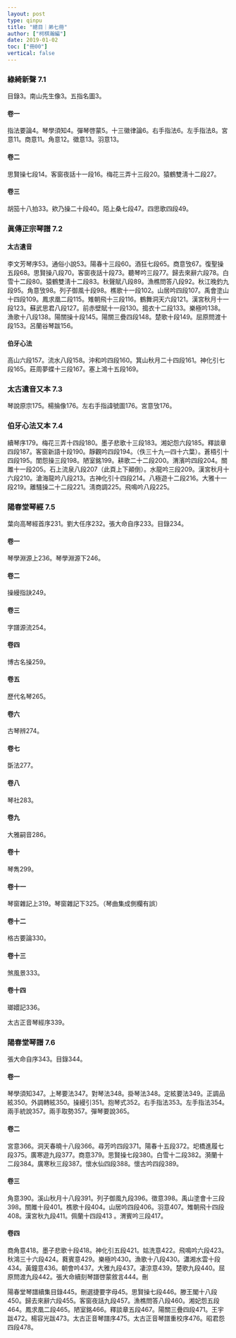 ```yaml
---
layout: post
type: qinpu
title: "總目｜弟七冊"
author: ["柯棋瀚編"]
date: 2019-01-02
toc: ["冊00"]
vertical: false
---
```


### 綠綺新聲 7.1

目錄3。南山先生像3。五指名圖3。

#### 卷一

指法要論4。琴學須知4。彈琴啓蒙5。十三徽律論6。右手指法6。左手指法8。宮意11。商意11。角意12。徵意13。羽意13。

#### 卷二

思賢操七段14。客窗夜話十一段16。梅花三弄十三段20。猿鶴雙淸十二段27。

#### 卷三

胡笳十八拍33。欸乃操二十段40。陌上桑七段47。四思歌四段49。

### 眞傳正宗琴譜 7.2

#### 太古遺音

李文芳琴序53。通俗小說53。陽春十三段60。酒狂七段65。商意攷67。復聖操五段68。思賢操八段70。客窗夜話十段73。聽琴吟三段77。歸去來辭六段78。白雪十二段80。猿鶴雙淸十二段83。秋聲賦八段89。漁樵問答八段92。秋江晚釣九段95。角意攷98。列子御風十段98。樵歌十一段102。山居吟四段107。禹會塗山十四段109。鳳求凰二段115。雉朝飛十三段116。鶴舞洞天六段121。漢宮秋月十一段123。蘇武思君八段127。前赤壁賦十一段130。搗衣十二段133。樂極吟138。漁歌十八段138。陽關操十段145。陽關三疊四段148。楚歌十段149。屈原問渡十段153。呂蘭谷琴跋156。

#### 伯牙心法

高山六段157。流水八段158。沖和吟四段160。箕山秋月二十四段161。神化引七段165。莊周夢蝶十三段167。塞上鴻十五段169。

### 太古遺音又本 7.3

琴說原宗175。楊掄像176。左右手指諱號圖176。宮意攷176。

### 伯牙心法又本 7.4

續琴序179。梅花三弄十四段180。墨子悲歌十三段183。湘妃怨六段185。釋談章四段187。客窗新語十段190。靜觀吟四段194。（佚三十九—四十六葉）。蒼梧引十四段195。閨怨操三段198。陋室銘199。耕歌二十二段200。渭濱吟四段204。關雎十一段205。石上流泉八段207（此頁上下顚倒）。水龍吟三段209。漢宮秋月十六段210。滄海龍吟八段213。古神化引十四段214。八極遊十二段216。大雅十一段219。離騷操二十二段221。淸商調225。飛鳴吟八段225。

### 陽春堂琴經 7.5

葉向高琴經首序231。劉大任序232。張大命自序233。目錄234。

#### 卷一

琴學淵源上236。琴學淵源下246。

#### 卷二

操縵指訣249。

#### 卷三

字譜源流254。

#### 卷四

博古名操259。

#### 卷五

歷代名琴265。

#### 卷六

古琴辨274。

#### 卷七

斲法277。

#### 卷八

琴社283。

#### 卷九

大雅嗣音286。

#### 卷十

琴雋299。

#### 卷十一

琴窗雜記上319。琴窗雜記下325。（琴曲集成側欄有誤）

#### 卷十二

格古要論330。

#### 卷十三

煞風景333。

#### 卷十四

瑯嬛記336。

太古正音琴經序339。

### 陽春堂琴譜 7.6

張大命自序343。目錄344。

#### 卷一

琴學須知347。上琴要法347。對琴法348。掛琴法348。定絃要法349。正調品絃350。外調轉絃350。操縵引351。抱琴式352。右手指法353。左手指法354。兩手統說357。兩手取勢357。彈琴要說365。

#### 卷二

宮意366。洞天春曉十八段366。尋芳吟四段371。陽春十五段372。圯橋進履七段375。廣寒遊九段377。商意379。思賢操七段380。白雪十二段382。漪蘭十二段384。廣寒秋三段387。懷水仙四段388。懷古吟四段389。

#### 卷三

角意390。溪山秋月十八段391。列子御風九段396。徵意398。禹山塗會十三段398。關雎十段401。樵歌十段404。山居吟四段406。羽意407。雉朝飛十四段408。漢宮秋九段411。佩蘭十四段413 。渭賓吟三段417。

#### 卷四

商角意418。墨子悲歌十段418。神化引五段421。姑洗意422。飛鳴吟六段423。秋鴻三十六段424。蕤賓意429。樂極吟430。漁歌十八段430。瀟湘水雲十段434。黃鐘意436。朝會吟437。大雅九段437。凄涼意439。楚歌九段440。屈原問渡九段442。張大命續刻琴譜啓蒙敘言444。刪

陽春堂琴譜續集目錄445。刪選捷要字母45。思賢操七段446。滕王閣十八段450。歸去來辭六段455。客窗夜話九段457。漁樵問答八段460。湘妃怨五段464。鳳求凰二段465。陋室銘466。釋談章五段467。陽關三疊四段471。王宇跋472。楊容光跋473。太古正音琴譜序475。太古正音琴譜重校序476。昭君怨四段478。
